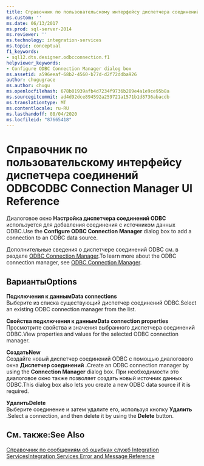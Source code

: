 ```yaml
---
title: Справочник по пользовательскому интерфейсу диспетчера соединений ODBC | Документация Майкрософт
ms.custom: ''
ms.date: 06/13/2017
ms.prod: sql-server-2014
ms.reviewer: ''
ms.technology: integration-services
ms.topic: conceptual
f1_keywords:
- sql12.dts.designer.odbcconnection.f1
helpviewer_keywords:
- Configure ODBC Connection Manager dialog box
ms.assetid: a596eeaf-68b2-4560-b77d-d2f72ddba926
author: chugugrace
ms.author: chugu
ms.openlocfilehash: 678b01939afb4d7234f9736b289e4a1e9ce95b8a
ms.sourcegitcommit: ad4d92dce894592a259721a1571b1d8736abacdb
ms.translationtype: MT
ms.contentlocale: ru-RU
ms.lasthandoff: 08/04/2020
ms.locfileid: "87665418"
---
```

# <a name="odbc-connection-manager-ui-reference"></a><span data-ttu-id="f7c80-102">Справочник по пользовательскому интерфейсу диспетчера соединений ODBC</span><span class="sxs-lookup"><span data-stu-id="f7c80-102">ODBC Connection Manager UI Reference</span></span>
  <span data-ttu-id="f7c80-103">Диалоговое окно **Настройка диспетчера соединений ODBC** используется для добавления соединения с источником данных ODBC.</span><span class="sxs-lookup"><span data-stu-id="f7c80-103">Use the **Configure ODBC Connection Manager** dialog box to add a connection to an ODBC data source.</span></span>  
  
 <span data-ttu-id="f7c80-104">Дополнительные сведения о диспетчере соединений ODBC см. в разделе [ODBC Connection Manager](connection-manager/odbc-connection-manager.md).</span><span class="sxs-lookup"><span data-stu-id="f7c80-104">To learn more about the ODBC connection manager, see [ODBC Connection Manager](connection-manager/odbc-connection-manager.md).</span></span>  
  
## <a name="options"></a><span data-ttu-id="f7c80-105">Варианты</span><span class="sxs-lookup"><span data-stu-id="f7c80-105">Options</span></span>  
 <span data-ttu-id="f7c80-106">**Подключения к данным**</span><span class="sxs-lookup"><span data-stu-id="f7c80-106">**Data connections**</span></span>  
 <span data-ttu-id="f7c80-107">Выберите из списка существующий диспетчер соединений ODBC.</span><span class="sxs-lookup"><span data-stu-id="f7c80-107">Select an existing ODBC connection manager from the list.</span></span>  
  
 <span data-ttu-id="f7c80-108">**Свойства подключения к данным**</span><span class="sxs-lookup"><span data-stu-id="f7c80-108">**Data connection properties**</span></span>  
 <span data-ttu-id="f7c80-109">Просмотрите свойства и значения выбранного диспетчера соединений ODBC.</span><span class="sxs-lookup"><span data-stu-id="f7c80-109">View properties and values for the selected ODBC connection manager.</span></span>  
  
 <span data-ttu-id="f7c80-110">**Создать**</span><span class="sxs-lookup"><span data-stu-id="f7c80-110">**New**</span></span>  
 <span data-ttu-id="f7c80-111">Создайте новый диспетчер соединений ODBC с помощью диалогового окна **Диспетчер соединений** .</span><span class="sxs-lookup"><span data-stu-id="f7c80-111">Create an ODBC connection manager by using the **Connection Manager** dialog box.</span></span> <span data-ttu-id="f7c80-112">При необходимости это диалоговое окно также позволяет создать новый источник данных ODBC.</span><span class="sxs-lookup"><span data-stu-id="f7c80-112">This dialog box also lets you create a new ODBC data source if it is required.</span></span>  
  
 <span data-ttu-id="f7c80-113">**Удалить**</span><span class="sxs-lookup"><span data-stu-id="f7c80-113">**Delete**</span></span>  
 <span data-ttu-id="f7c80-114">Выберите соединение и затем удалите его, используя кнопку **Удалить** .</span><span class="sxs-lookup"><span data-stu-id="f7c80-114">Select a connection, and then delete it by using the **Delete** button.</span></span>  
  
## <a name="see-also"></a><span data-ttu-id="f7c80-115">См. также:</span><span class="sxs-lookup"><span data-stu-id="f7c80-115">See Also</span></span>  
 [<span data-ttu-id="f7c80-116">Справочник по сообщениям об ошибках служб Integration Services</span><span class="sxs-lookup"><span data-stu-id="f7c80-116">Integration Services Error and Message Reference</span></span>](../../2014/integration-services/integration-services-error-and-message-reference.md)  
  
  
